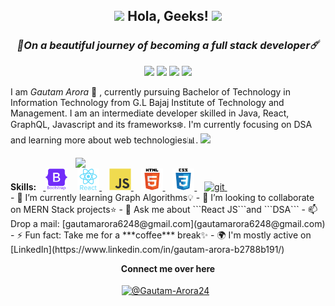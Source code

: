 <h2 align="center"><img src="https://media.giphy.com/media/hvRJCLFzcasrR4ia7z/giphy.gif" width="50"> Hola, Geeks! <img src="https://i.pinimg.com/originals/8a/a4/59/8aa4595fb24b6ed585dddac4622b2445.gif" width="80"></h2>

<h3 align="center"><i><b> 🌈On a beautiful journey of becoming a full stack developer☄️</b></i></h3>
<p align="center">
<a href="https://www.linkedin.com/in/gautam-arora-b2788b191/"><img src="https://img.shields.io/badge/-Gautam-blue?style=flat-square&logo=Linkedin&logoColor=white&link=https://www.linkedin.com/in/gautam-arora-b2788b191/"></a>
<a href="https://github.com/Gautam-Arora24"><img src="https://img.shields.io/github/followers/Gautam-Arora24?label=follow&style=social"></a>
<img src="https://gpvc.arturio.dev/Gautam-Arora24">
<a href="https://github.com/Gautam-Arora24"><img src="https://img.shields.io/badge/Made%20With%20❤️%20By-Gautam-orange"></a>
</p>

I am *Gautam Arora* 👾 , currently pursuing Bachelor of Technology in Information Technology from G.L Bajaj Institute of Technology and Management. I am an intermediate developer skilled in Java, React, GraphQL, Javascript and its frameworks❄️. I'm currently focusing on DSA and learning more about web technologies📊.  <img src="https://www.georgiancollege.ca/wp-content/uploads/lightbulb.gif" width="30">


<img align='right' src="https://thumbs.gfycat.com/EvilNextDevilfish-size_restricted.gif" width="400">

<br>
 <b>Skills: </b>&nbsp;&nbsp;<a href="https://getbootstrap.com" target="_blank"> <img src="https://raw.githubusercontent.com/devicons/devicon/master/icons/bootstrap/bootstrap-plain-wordmark.svg" alt="bootstrap" width="35" height="35"/></a> &nbsp;&nbsp;  <a href="https://reactjs.org/" target="_blank"> <img src="https://raw.githubusercontent.com/devicons/devicon/master/icons/react/react-original-wordmark.svg" alt="react" width="35" height="35"/> </a>&nbsp;&nbsp;
 <a href="https://developer.mozilla.org/en-US/docs/Web/JavaScript" target="_blank"> <img src="https://raw.githubusercontent.com/devicons/devicon/master/icons/javascript/javascript-original.svg" alt="javascript" width="35" height="35"/> </a> &nbsp;&nbsp; <a href="https://www.w3.org/html/" target="_blank"> <img src="https://raw.githubusercontent.com/devicons/devicon/master/icons/html5/html5-original-wordmark.svg" alt="html5" width="35" height="35"/> </a>&nbsp;&nbsp; <a href="https://www.w3schools.com/css/" target="_blank"> <img src="https://raw.githubusercontent.com/devicons/devicon/master/icons/css3/css3-original-wordmark.svg" alt="css3" width="35" height="35"/> </a>&nbsp;&nbsp; <a href="https://git-scm.com/" target="_blank"> <img src="https://www.vectorlogo.zone/logos/git-scm/git-scm-icon.svg" alt="git" width="35" height="35"/> </a> &nbsp;&nbsp;
 <br>
- 🌱 I’m currently learning Graph Algorithms💡
- 👯 I’m looking to collaborate on MERN Stack projects⭐️ 
- 💬 Ask me about ```React JS```and ```DSA```
- 📫 Drop a mail: [gautamarora6248@gmail.com](gautamarora6248@gmail.com)
- ⚡ Fun fact: Take me for a ***coffee*** break✨ 
- 🌍 I'm mostly active on [LinkedIn](https://www.linkedin.com/in/gautam-arora-b2788b191/)

<br>
<p align="center">
<b>Connect me over here</b><br><br>
<a href="https://twitter.com/Gautamarora24" target="blank"><img align="center" src="https://cdn.jsdelivr.net/npm/simple-icons@3.0.1/icons/twitter.svg" alt="@Gautam-Arora24" height="41" width="51" /></a>&nbsp;&nbsp;
</p>  
